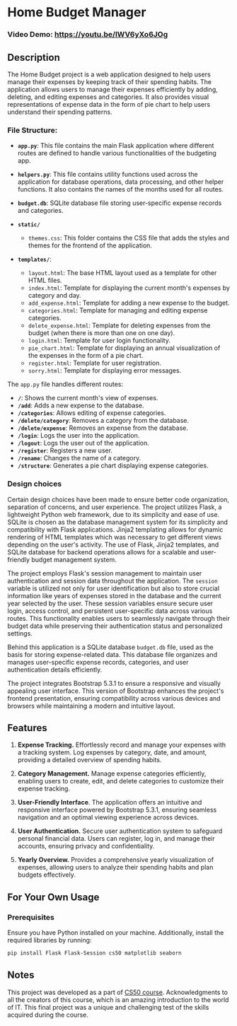 # Home Budget Manager

### Video Demo:  https://youtu.be/lWV6yXo6JOg


## Description

The Home Budget project is a web application designed to help users manage their expenses by keeping track of their spending habits.
The application allows users to manage their expenses efficiently by adding, deleting, and editing expenses and categories. It also provides visual representations of expense data in the form of pie chart to help users understand their spending patterns.

### File Structure:

- **`app.py`**: This file contains the main Flask application where different routes are defined to handle various functionalities of the budgeting app.

- **`helpers.py`**: This file contains utility functions used across the application for database operations, data processing, and other helper functions. It also contains the names of the months used for all routes.

- **`budget.db`**: SQLite database file storing user-specific expense records and categories.

- **`static/`**
  - `themes.css`: This folder contains the CSS file that adds the styles and themes for the frontend of the application.

- **`templates/`**:
  - `layout.html`: The base HTML layout used as a template for other HTML files.
  - `index.html`: Template for displaying the current month's expenses by category and day.
  - `add_expense.html`: Template for adding a new expense to the budget.
  - `categories.html`: Template for managing and editing expense categories.
  - `delete_expense.html`: Template for deleting expenses from the budget (when there is more than one on one day).
  - `login.html`: Template for user login functionality.
  - `pie_chart.html`: Template for displaying an annual visualization of the expenses in the form of a pie chart.
  - `register.html`: Template for user registration.
  - `sorry.html`: Template for displaying error messages.

The `app.py` file handles different routes:
- **`/`**: Shows the current month's view of expenses.
- **`/add`**: Adds a new expense to the database.
- **`/categories`**: Allows editing of expense categories.
- **`/delete/category`**: Removes a category from the database.
- **`/delete/expense`**: Removes an expense from the database.
- **`/login`**: Logs the user into the application.
- **`/logout`**: Logs the user out of the application.
- **`/register`**: Registers a new user.
- **`/rename`**: Changes the name of a category.
- **`/structure`**: Generates a pie chart displaying expense categories.

### Design choices

Certain design choices have been made to ensure better code organization, separation of concerns, and user experience. The project utilizes Flask, a lightweight Python web framework, due to its simplicity and ease of use.
SQLite is chosen as the database management system for its simplicity and compatibility with Flask applications. Jinja2 templating allows for dynamic rendering of HTML templates which was necessary to get different views depending on the user's activity.
The use of Flask, Jinja2 templates, and SQLite database for backend operations allows for a scalable and user-friendly budget management system.

The project employs Flask's session management to maintain user authentication and session data throughout the application. The `session` variable is utilized not only for user identification but also to store crucial information like years of expenses stored in the database and the current year selected by the user.
These session variables ensure secure user login, access control, and persistent user-specific data across various routes. This functionality enables users to seamlessly navigate through their budget data while preserving their authentication status and personalized settings.

Behind this application is a SQLite database `budget.db` file, used as the basis for storing expense-related data. This database file organizes and manages user-specific expense records, categories, and user authentication details efficiently.

The project integrates Bootstrap 5.3.1 to ensure a responsive and visually appealing user interface. This version of Bootstrap enhances the project's frontend presentation, ensuring compatibility across various devices and browsers while maintaining a modern and intuitive layout.


## Features

1. **Expense Tracking.**
Effortlessly record and manage your expenses with a tracking system. Log expenses by category, date, and amount, providing a detailed overview of spending habits.

2. **Category Management.**
Manage expense categories efficiently, enabling users to create, edit, and delete categories to customize their expense tracking.

3. **User-Friendly Interface**.
The application offers an intuitive and responsive interface powered by Bootstrap 5.3.1, ensuring seamless navigation and an optimal viewing experience across devices.

4. **User Authentication.**
Secure user authentication system to safeguard personal financial data. Users can register, log in, and manage their accounts, ensuring privacy and confidentiality.

5. **Yearly Overview.**
Provides a comprehensive yearly visualization of expenses, allowing users to analyze their spending habits and plan budgets effectively.


## For Your Own Usage

### Prerequisites

Ensure you have Python installed on your machine. Additionally, install the required libraries by running:

```bash
pip install Flask Flask-Session cs50 matplotlib seaborn
```

## Notes

This project was developed as a part of [CS50 course](https://cs50.harvard.edu/x/2023/). Acknowledgments to all the creators of this course, which is an amazing introduction to the world of IT. This final project was a unique and challenging test of the skills acquired during the course.
